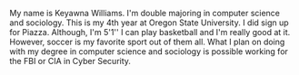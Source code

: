 My name is Keyawna Williams.
I'm double majoring in computer science and sociology. This is my 4th year at Oregon State University.
I did sign up for Piazza.
Although, I'm 5'1'' I can play basketball and I'm really good at it. However, soccer is my favorite sport out of them all. What I plan on doing with my degree in computer science and sociology is possible working for the FBI or CIA in Cyber Security. 
